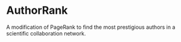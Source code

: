 # AuthorRank
A modification of PageRank to find the most prestigious authors in a scientific collaboration network.

